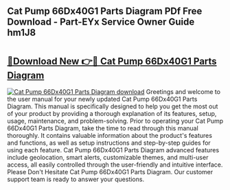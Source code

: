 ## Cat Pump 66Dx40G1 Parts Diagram PDf Free Download - Part-EYx Service Owner Guide hm1J8

# <h2><a href="http://dflcft.blite.top/?on=Cat+Pump+66Dx40G1+Parts+Diagram">🔗Download New 👉🔴 Cat Pump 66Dx40G1 Parts Diagram</a></h2>

[![Cat Pump 66Dx40G1 Parts Diagram download](https://i.imgur.com/lujVjoI.png)](http://dflcft.blite.top/?on=Cat+Pump+66Dx40G1+Parts+Diagram)
Greetings and welcome to the user manual for your newly updated Cat Pump 66Dx40G1 Parts Diagram. This manual is specifically designed to help you get the most out of your product by providing a thorough explanation of its features, setup, usage, maintenance, and problem-solving. Prior to operating your Cat Pump 66Dx40G1 Parts Diagram, take the time to read through this manual thoroughly. It contains valuable information about the product's features and functions, as well as setup instructions and step-by-step guides for using each feature. Cat Pump 66Dx40G1 Parts Diagram advanced features include geolocation, smart alerts, customizable themes, and multi-user access, all easily controlled through the user-friendly and intuitive interface. Please Don't Hesitate Cat Pump 66Dx40G1 Parts Diagram. Our customer support team is ready to answer your questions.
